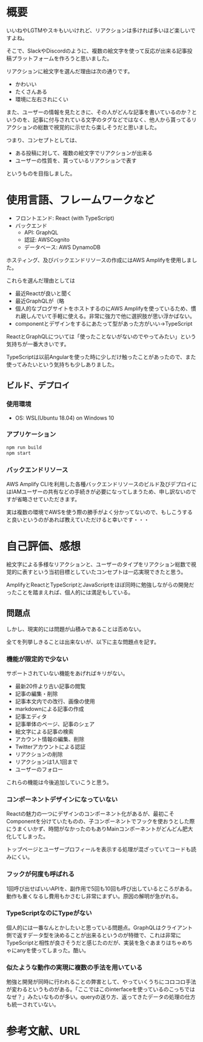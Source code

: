 # 概要
いいねやLGTMやスキもいいけれど、リアクションは多ければ多いほど楽しいですよね。

そこで、SlackやDiscordのように、複数の絵文字を使って反応が出来る記事投稿プラットフォームを作ろうと思いました。

リアクションに絵文字を選んだ理由は次の通りです。
- かわいい
- たくさんある
- 環境に左右されにくい

また、ユーザーの情報を見たときに、その人がどんな記事を書いているのか？というのを、記事に付与されている文字のタグなどではなく、他人から貰ってるリアクションの総数で視覚的に示せたら楽しそうだと思いました。

つまり、コンセプトとしては、
- ある投稿に対して、複数の絵文字でリアクションが出来る
- ユーザーの性質を、貰っているリアクションで表す

というものを目指しました。

# 使用言語、フレームワークなど
- フロントエンド: React (with TypeScript)
- バックエンド
	- API: GraphQL
	- 認証: AWSCognito
	- データベース: AWS DynamoDB

ホスティング、及びバックエンドリソースの作成にはAWS Amplifyを使用しました。

これらを選んだ理由としては
- 最近Reactが良いと聞く
- 最近GraphQLが（略
- 個人的なブログサイトをホストするのにAWS Amplifyを使っているため、慣れ親しんでいて手軽に使える。非常に強力で他に選択肢が思い浮かばない。
- componentとデザインをするにあたって型があった方がいい→TypeScript

ReactとGraphQLについては「使ったことないがないのでやってみたい」という気持ちが一番大きいです。

TypeScriptは以前Angularを使った時に少しだけ触ったことがあったので、また使ってみたいという気持ちも少しありました。

## ビルド、デプロイ

### 使用環境
- OS: WSL(Ubuntu 18.04) on Windows 10

### アプリケーション

```sh
npm run build
npm start
```

### バックエンドリソース

AWS Amplify CLIを利用した各種バックエンドリソースのビルド及びデプロイにはIAMユーザーの共有などの手続きが必要になってしまうため、申し訳ないのですが省略させていただきます。

実は複数の環境でAWSを使う際の勝手がよく分かってないので、もしこうすると良いというのがあれば教えていただけると幸いです・・・

# 自己評価、感想

絵文字による多様なリアクションと、ユーザーのタイプをリアクション総数で視覚的に表すという当初目標としていたコンセプトは一応実現できたと思う。

AmplifyとReactとTypeScriptとJavaScriptをほぼ同時に勉強しながらの開発だったことを踏まえれば、個人的には満足もしている。

## 問題点

しかし、現実的には問題が山積みであることは否めない。

全てを列挙しきることは出来ないが、以下に主な問題点を記す。

### 機能が限定的で少ない
サポートされていない機能をあげればキリがない。

- 最新20件より古い記事の閲覧
- 記事の編集・削除
- 記事本文内での改行、画像の使用
- markdownによる記事の作成
- 記事エディタ
- 記事単体のページ、記事のシェア
- 絵文字による記事の検索
- アカウント情報の編集、削除
- Twitterアカウントによる認証
- リアクションの削除
- リアクションは1人1回まで
- ユーザーのフォロー

これらの機能は今後追加していこうと思う。

### コンポーネントデザインになっていない
Reactの魅力の一つにデザインのコンポーネント化があるが、最初こそComponentを分けていたものの、子コンポーネントでフックを使おうとした際にうまくいかず、時間がなかったのもありMainコンポーネントがどんどん肥大化してしまった。

トップページとユーザープロフィールを表示する処理が混ざっていてコードも読みにくい。

### フックが何度も呼ばれる
1回呼び出せばいいAPIを、副作用で5回も10回も呼び出しているところがある。動作も重くなるし費用もかさむし非常にまずい。原因の解明が急がれる。

### TypeScriptなのにTypeがない
個人的には一番なんとかしたいと思っている問題点。GraphQLはクライアント側で返すデータ型を決めることが出来るというのが特徴で、これは非常にTypeScriptと相性が良さそうだと感じたのだが、実装を急ぐあまりはちゃめちゃにanyを使ってしまった。酷い。

### 似たような動作の実現に複数の手法を用いている
勉強と開発が同時に行われることの弊害として、やっていくうちにコロコロ手法が変わるというものがある。「ここではこのinterfaceを使っているのこっちではなぜ？」みたいなものが多い。queryの送り方、返ってきたデータの処理の仕方も統一されていない。


# 参考文献、URL
